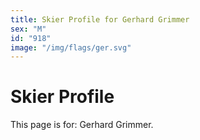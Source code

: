 ```yaml
---
title: Skier Profile for Gerhard Grimmer
sex: "M"
id: "918"
image: "/img/flags/ger.svg" 
---
```


# Skier Profile

This page is for: Gerhard Grimmer.
    